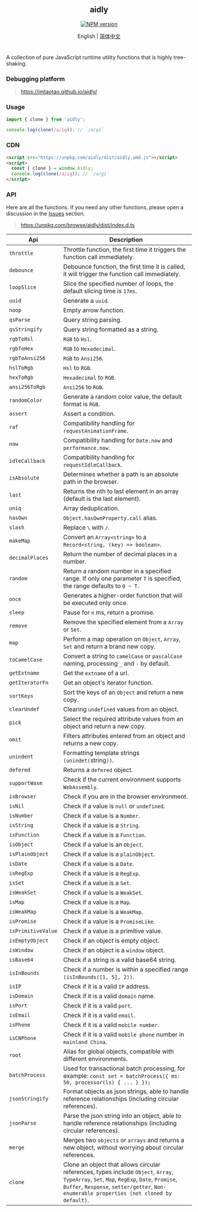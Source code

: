 <div align="center">
<h2>aidly</h2>

[![NPM version](https://img.shields.io/npm/v/aidly.svg?style=flat-square)](https://www.npmjs.com/package/aidly)

</div>

<div align="center">

English | [简体中文](./README.zh-CN.md)

</div>

<h1></h1>

A collection of pure JavaScript runtime utility functions that is highly tree-shaking.


### Debugging platform

> https://imtaotao.github.io/aidly/



### Usage

```js
import { clone } from 'aidly';

console.log(clone(/a/ig)); // `/a/gi`
```

### CDN

```html
<script src="https://unpkg.com/aidly/dist/aidly.umd.js"></script>
<script>
  const { clone } = window.Aidly;
  console.log(clone(/a/ig)); // `/a/gi`
</script>
```


### API

Here are all the functions. If you need any other functions, please open a discussion in the [Issues](https://github.com/imtaotao/aidly/issues) section.

> https://unpkg.com/browse/aidly/dist/index.d.ts

Api                  | Description
-------------------- | --------------------------------------
`throttle`           | Throttle function, the first time it triggers the function call immediately.
`debounce`           | Debounce function, the first time it is called, it will trigger the function call immediately.
`loopSlice`          | Slice the specified number of loops, the default slicing time is `17ms`.
`uuid`               | Generate a `uuid`.
`noop`               | Empty arrow function.
`qsParse`            | Query string parsing.
`qsStringify`        | Query string formatted as a string.
`rgbToHsl`           | `RGB` to `Hsl`.
`rgbToHex`           | `RGB` to `Hexadecimal`.
`rgbToAnsi256`       | `RGB` to `Ansi256`.
`hslToRgb`           | `Hsl` to `RGB`.
`hexToRgb`           | `Hexadecimal` to `RGB`.
`ansi256ToRgb`       | `Ansi256` to `RGB`.
`randomColor`        | Generate a random color value, the default format is `RGB`.
`assert`             | Assert a condition.
`raf`                | Compatibility handling for `requestAnimationFrame`.
`now`                | Compatibility handling for `Date.now` and `performance.now`.
`idleCallback`       | Compatibility handling for `requestIdleCallback`.
`isAbsolute`         | Determines whether a path is an absolute path in the browser.
`last`               | Returns the nth to last element in an array (default is the last element).
`uniq`               | Array deduplication.
`hasOwn`             | `Object.hasOwnProperty.call` alias.
`slash`              | Replace `\` with `/`.
`makeMap`            | Convert an `Array<string>` to a `Record<string, (key) => boolean>`.
`decimalPlaces`      | Return the number of decimal places in a number.
`random`             | Return a random number in a specified range. If only one parameter `T` is specified, the range defaults to `0 ~ T`.
`once`               | Generates a higher-order function that will be executed only once.
`sleep`              | Pause for `n` ms, return a promise.
`remove`             | Remove the specified element from a `Array` or `Set`.
`map`                | Perform a map operation on `Object`, `Array`, `Set` and return a brand new copy.
`toCamelCase`        | Convert a string to `camelCase` or `pascalCase` naming, processing `_` and `-` by default.
`getExtname`         | Get the `extname` of a url.
`getIteratorFn`      | Get an object's iterator function.
`sortKeys`           | Sort the keys of an `Object` and return a new copy.
`clearUndef`         | Clearing `undefined` values ​​from an object.
`pick`               | Select the required attribute values ​​from an object and return a new copy.
`omit`               | Filters attributes entered from an object and returns a new copy.
`unindent`           | Formatting template strings `(unindet(`string`))`.
`defered`            | Returns a `defered` object.
`supportWasm`        | Check if the current environment supports `WebAssembly`.
`isBrowser`          | Check if you are in the browser environment.
`isNil`              | Check if a value is `null` or `undefined`.
`isNumber`           | Check if a value is a `Number`.
`isString`           | Check if a value is a `String`.
`isFunction`         | Check if a value is a `Function`.
`isObject`           | Check if a value is an `Object`.
`isPlainObject`      | Check if a value is a `plainObject`.
`isDate`             | Check if a value is a `Date`.
`isRegExp`           | Check if a value is a `RegExp`.
`isSet`              | Check if a value is a `Set`.
`isWeakSet`          | Check if a value is a `WeakSet`.
`isMap`              | Check if a value is a `Map`.
`isWeakMap`          | Check if a value is a `WeakMap`.
`isPromise`          | Check if a value is a `PromiseLike`.
`isPrimitiveValue`   | Check if a value is a primitive value.
`isEmptyObject`      | Check if an object is empty object.
`isWindow`           | Check if an object is a `window` object.
`isBase64`           | Check if a string is a valid base64 string.
`isInBounds`         | Check if a number is within a specified range `(isInBounds([1, 5], 2))`.
`isIP`               | Check if it is a valid `IP` address.
`isDomain`           | Check if it is a valid `domain` name.
`isPort`             | Check if it is a valid `port`.
`isEmail`            | Check if it is a valid `email`.
`isPhone`            | Check if it is a valid `mobile number`.
`isCNPhone`          | Check if it is a valid `mobile phone` number in `mainland China`.
`root`               | Alias ​​for global objects, compatible with different environments.
`batchProcess`       | Used for transactional batch processing, for example: `const set = batchProcess({ ms: 50, processor(ls) { ... } });`
`jsonStringify`      | Format objects as json strings, able to handle reference relationships (including circular references).
`jsonParse`          | Parse the json string into an object, able to handle reference relationships (including circular references).
`merge`              | Merges two `objects` or `arrays` and returns a new object, without worrying about circular references.
`clone`              | Clone an object that allows circular references, types include `Object`, `Array`, `TypeArray`, `Set`, `Map`, `RegExp`, `Date`, `Promise`, `Buffer`, `Response`, `setter/getter`, `Non-enumerable properties (not cloned by default)`.